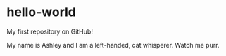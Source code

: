 # hello-world
My first repository on GitHub!

My name is Ashley and I am a left-handed, cat whisperer.
Watch me purr.
